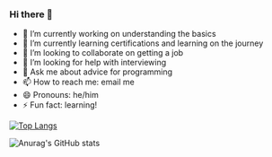 ### Hi there 👋
- 🔭 I’m currently working on understanding the basics
- 🌱 I’m currently learning certifications and learning on the journey
- 👯 I’m looking to collaborate on getting a job
- 🤔 I’m looking for help with interviewing
- 💬 Ask me about advice for programming
- 📫 How to reach me: email me
- 😄 Pronouns: he/him
- ⚡ Fun fact: learning!

[![Top Langs](https://github-readme-stats.vercel.app/api/top-langs/?username=ethanAthompson&layout=donut)](https://github.com/anuraghazra/github-readme-stats)

![Anurag's GitHub stats](https://github-readme-stats.vercel.app/api?username=ethanAthompson&show_icons=true&theme=transparent)
